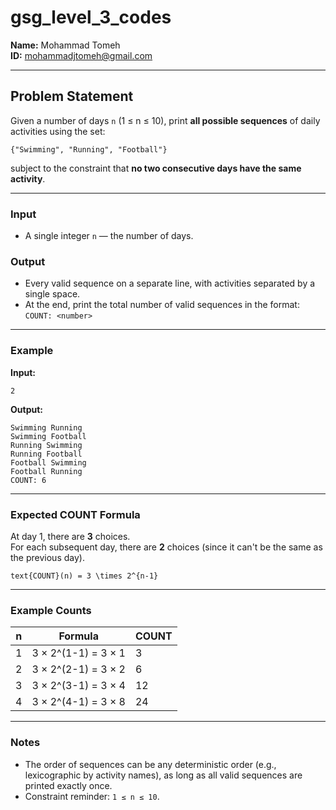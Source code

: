# gsg_level_3_codes

**Name:** Mohammad Tomeh  
**ID:** mohammadjtomeh@gmail.com  

---

## Problem Statement
Given a number of days `n` (1 ≤ n ≤ 10), print **all possible sequences** of daily activities using the set:
```
{"Swimming", "Running", "Football"}
```
subject to the constraint that **no two consecutive days have the same activity**.

---

### Input
- A single integer `n` — the number of days.

### Output
- Every valid sequence on a separate line, with activities separated by a single space.
- At the end, print the total number of valid sequences in the format:  
  `COUNT: <number>`

---

### Example

**Input:**
```text
2
```

**Output:**
```text
Swimming Running
Swimming Football
Running Swimming
Running Football
Football Swimming
Football Running
COUNT: 6
```

---

### Expected COUNT Formula
At day 1, there are **3** choices.  
For each subsequent day, there are **2** choices (since it can't be the same as the previous day).  

```text{COUNT}(n) = 3 \times 2^{n-1}```

---

### Example Counts
| n  | Formula              | COUNT |
|----|----------------------|-------|
| 1  | 3 × 2^(1-1) = 3 × 1  | 3     |
| 2  | 3 × 2^(2-1) = 3 × 2  | 6     |
| 3  | 3 × 2^(3-1) = 3 × 4  | 12    |
| 4  | 3 × 2^(4-1) = 3 × 8  | 24    |

---

### Notes
- The order of sequences can be any deterministic order (e.g., lexicographic by activity names), as long as all valid sequences are printed exactly once.
- Constraint reminder: `1 ≤ n ≤ 10`.
